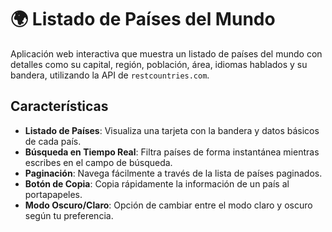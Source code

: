 # 🌍 Listado de Países del Mundo

Aplicación web interactiva que muestra un listado de países del mundo con detalles como su capital, región, población, área, idiomas hablados y su bandera, utilizando la API de `restcountries.com`.

## Características

- **Listado de Países**: Visualiza una tarjeta con la bandera y datos básicos de cada país.
- **Búsqueda en Tiempo Real**: Filtra países de forma instantánea mientras escribes en el campo de búsqueda.
- **Paginación**: Navega fácilmente a través de la lista de países paginados.
- **Botón de Copia**: Copia rápidamente la información de un país al portapapeles.
- **Modo Oscuro/Claro**: Opción de cambiar entre el modo claro y oscuro según tu preferencia.

